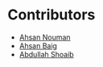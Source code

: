 # Contributors

- [Ahsan Nouman](https://github.com/itzahsannn)
- [Ahsan Baig](https://github.com/AZTR3K)
- [Abdullah Shoaib](https://github.com/abdulahshoaib)
